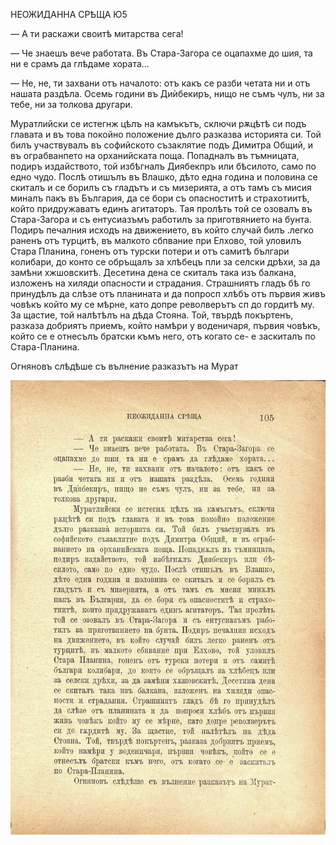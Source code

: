 ﻿НЕОЖИДАННА СРѢЩА	Ю5

— А ти раскажи своитѣ митарства сега!

— Че знаешъ вече работата. Въ Стара-Загора се оцапахме до шия, та ни е срамъ да глѣдаме хората...

— Не, не, ти захвани отъ началото: отъ какъ се разби четата ни и отъ нашата раздѣла. Осемь години въ Диѝбекиръ, нищо не съмъ чулъ, ни за тебе, ни за толкова другари.

Муратлийски се истегнж цѣлъ на камъкътъ, сключи рѫцѣтѣ си подъ главата и въ това покойно положение дълго разказва историята си. Той билъ участвувалъ въ софийското съзаклятие подъ Димитра Общий, и въ ограбванпето на орханийската поща. Попадналъ въ тъмницата, подиръ издайството, той избѣгналъ Диябекпръ или бѣсилото, само по едно чудо. Послѣ отишълъ въ Влашко, дѣто една година и половина се скиталъ и се борилъ съ гладътъ и съ мизерията, а отъ тамъ съ мисия миналъ пакъ въ България, да се бори съ опасноститѣ и страхотиитѣ, който придружаватъ единъ агитаторъ. Тая пролѣть той се озовалъ въ Стара-Загора и съ ентусиазъмъ работилъ за приготвянието на бунта. Подиръ печалния исходъ на движението, въ който случай билъ .легко раненъ отъ турцитѣ, въ малкото сбпвание при Елхово, той уловилъ Стара Планина, гоненъ отъ турски потери и отъ самитѣ българи колибари, до конто се обръщалъ за хлѣбецъ пли за селски дрѣхи, за да замѣни хжшовскитѣ. Десетина дена се скиталъ така изъ балкана, изложенъ на хиляди опасности и страдания. Страшниятъ гладъ бѣ го принудѣлъ да слѣзе отъ планината и да попросп хлѣбъ отъ първия живъ човѣкъ който му се мѣрне, като допре револверътъ сп до гордитѣ му. За щастие, той налѣтѣлъ на дѣда Стояна. Той, твърдѣ покъртенъ, разказа добриятъ приемъ, който намѣри у воденичаря, първия човѣкъ, който се е отнесълъ братски къмъ него, отъ когато се- е заскиталъ по Стара-Планина.

Огняновъ слѣдѣше съ вълнение разказътъ на Мурат

![original](../images/122.jpg)

